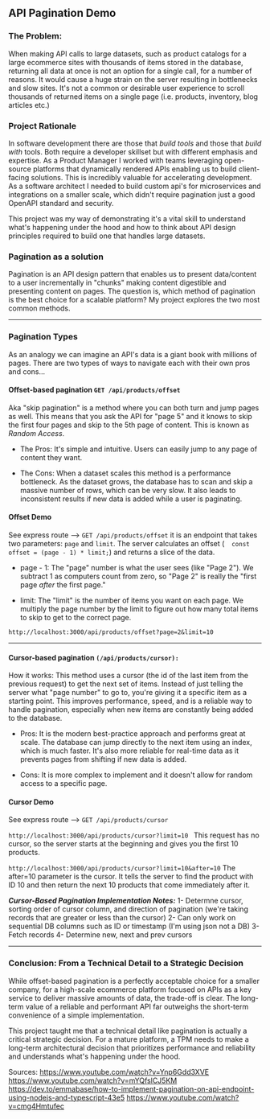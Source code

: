 ## API Pagination Demo

### The Problem: 
When making API calls to large datasets, such as product catalogs for a large ecommerce sites with thousands of items stored in the database, returning all data at once is not an option for a single call, for a number of reasons. It would cause a huge strain on the server resulting in bottlenecks and slow sites. It's not a common or desirable user experience to scroll thousands of returned items on a single page (i.e. products, inventory, blog articles etc.)

### Project Rationale
In software development there are those that *build tools* and those that *build with* tools. Both require a developer skillset but with different emphasis and expertise. As a Product Manager I worked with teams leveraging open-source platforms that dynamically rendered APIs enabling us to build client-facing solutions. This is incredibly valuable for accelerating development. As a software architect I needed to build custom api's for microservices and integrations on a smaller scale, which didn't require pagination just a good OpenAPI standard and security.  

This project was my way of demonstrating it's a vital skill to understand what's happening under the hood and how to think about API design principles required to build one that handles large datasets. 

### Pagination as a solution 
Pagination is an API design pattern that enables us to present data/content to a user incrementally in "chunks" making content digestible and presenting content on pages. The question is, which method of pagination is the best choice for a scalable platform? My project explores the two most common methods.

___

### Pagination Types
As an analogy we can imagine an API's data is a giant book with millions of pages. There are two types of ways to navigate each with their own pros and cons... 

#### **Offset-based pagination** ```GET /api/products/offset```
Aka "skip pagination" is a method where you can both turn and jump pages as well. This means that you ask the API for "page 5" and it knows to skip the first four pages and skip to the 5th page of content. This is known as *Random Access*. 

* The Pros: It's simple and intuitive. Users can easily jump to any page of content they want.

* The Cons: When a dataset scales this method is a performance bottleneck. As the dataset grows, the database has to scan and skip a massive number of rows, which can be very slow. It also leads to inconsistent results if new data is added while a user is paginating.

#### Offset Demo
See express route —> ```GET /api/products/offset``` it is an endpoint that takes two parameters: ```page``` and ```limit```. The server calculates an offset (```  const offset = (page - 1) * limit;```) and returns a slice of the data. 

* page - 1: The "page" number is what the user sees (like "Page 2"). We subtract 1 as computers count from zero, so "Page 2" is really the "first page *after* the first page."

* limit: The "limit" is the number of items you want on each page. We multiply the page number by the limit to figure out how many total items to skip to get to the correct page.

```
http://localhost:3000/api/products/offset?page=2&limit=10
```
___

#### **Cursor-based pagination** ```(/api/products/cursor):```
How it works: This method uses a cursor (the id of the last item from the previous request) to get the next set of items. Instead of just telling the server what "page number" to go to, you're giving it a specific item as a starting point. This improves performance, speed, and is a reliable way to handle pagination, especially when new items are constantly being added to the database.
 
* Pros: It is the modern best-practice approach and performs great at scale. The database can jump directly to the next item using an index, which is much faster. It's also more reliable for real-time data as it prevents pages from shifting if new data is added. 

* Cons: It is more complex to implement and it doesn't allow for random access to a specific page.

#### Cursor Demo
See express route —> ```GET /api/products/cursor```

```http://localhost:3000/api/products/cursor?limit=10 ```
This request has no cursor, so the server starts at the beginning and gives you the first 10 products. 

```http://localhost:3000/api/products/cursor?limit=10&after=10```
The after=10 parameter is the cursor. It tells the server to find the product with ID 10 and then return the next 10 products that come immediately after it.

***Cursor-Based Pagination Implementation Notes:***
1- Determne cursor, sorting order of cursor column, and direction of pagination (we're taking records that are greater or less than the cursor)
2- Can only work on sequential DB columns such as ID or timestamp (I'm using json not a DB)
3- Fetch records
4- Determine new, next and prev cursors

___ 


### Conclusion: From a Technical Detail to a Strategic Decision
While offset-based pagination is a perfectly acceptable choice for a smaller company, for a high-scale ecommerce platform focused on APIs as a key service to deliver massive amounts of data, the trade-off is clear. The long-term value of a reliable and performant API far outweighs the short-term convenience of a simple implementation.

This project taught me that a technical detail like pagination is actually a critical strategic decision. For a mature platform, a TPM needs to make a long-term architectural decision that prioritizes performance and reliability and understands what's happening under the hood. 




Sources: 
https://www.youtube.com/watch?v=Ynp6Gdd3XVE
https://www.youtube.com/watch?v=mYQfslCJ5KM
https://dev.to/emmabase/how-to-implement-pagination-on-api-endpoint-using-nodejs-and-typescript-43e5
https://www.youtube.com/watch?v=cmg4Hmtufec


